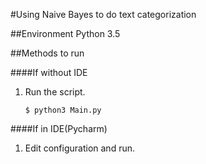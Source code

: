 #Using Naive Bayes to do text categorization

##Environment
    Python 3.5

##Methods to run

####If without IDE

1. Run the script.
    ```
    $ python3 Main.py
    ```

####If in IDE(Pycharm)

1. Edit configuration and run.

